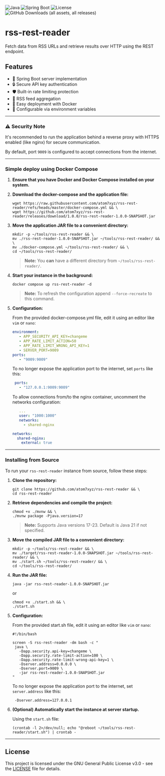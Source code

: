 ![Java](https://img.shields.io/badge/Java-17%2B-216B00?style=for-the-badge)
![Spring Boot](https://img.shields.io/badge/Spring%20Boot-3.4+-216B00?style=for-the-badge)
![License](https://img.shields.io/github/license/YOUR_USERNAME/rss-rest-reader?style=for-the-badge&color=7469B6)
![GitHub Downloads (all assets, all releases)](https://img.shields.io/github/downloads/atom7xyz/rss-rest-reader/total?style=for-the-badge&color=155E95)

# rss-rest-reader

Fetch data from RSS URLs and retrieve results over HTTP using the REST endpoint.

## Features
- 🚀 Spring Boot server implementation
- 🔒 Secure API key authentication
- 🛡️ Built-in rate limiting protection
- 📡 RSS feed aggregation
- 🐳 Easy deployment with Docker
- 🔧 Configurable via environment variables

---

### ⚠️ Security Note

It's recommended to run the application behind a reverse proxy with HTTPS enabled (like nginx) for secure communication.

By default, port `9009` is configured to accept connections from the internet.

---

### Simple deploy using Docker Compose

1. **Ensure that you have Docker and Docker Compose installed on your system.**
2. **Download the docker-compose and the application file:**

   ```shell
   wget https://raw.githubusercontent.com/atom7xyz/rss-rest-reader/refs/heads/master/docker-compose.yml && \
   wget https://github.com/atom7xyz/rss-rest-reader/releases/download/1.0.0/rss-rest-reader-1.0.0-SNAPSHOT.jar
   ```

3. **Move the application JAR file to a convenient directory:**

   ```shell
   mkdir -p ~/tools/rss-rest-reader && \
   mv ./rss-rest-reader-1.0.0-SNAPSHOT.jar ~/tools/rss-rest-reader/ && \
   mv ./docker-compose.yml ~/tools/rss-rest-reader/ && \
   cd ~/tools/rss-rest-reader/
   ```

   > **Note:** You **can** have a different directory from `~/tools/rss-rest-reader/`.

4. **Start your instance in the background:**

   ```shell
   docker compose up rss-rest-reader -d
   ```

   > **Note:** To refresh the configuration append `--force-recreate` to this command.

5. **Configuration:**

   From the provided docker-compose.yml file, edit it using an editor like `vim` or `nano`:
   ```yml
   environment:
      - APP_SECURITY_API_KEY=changeme
      - APP_RATE_LIMIT_ACTION=50
      - APP_RATE_LIMIT_WRONG_API_KEY=1
      - SERVER_PORT=9009
   ports:
      - "9009:9009"
   ```
   To no longer expose the application port to the internet, set `ports` like this:
   ```yml
    ports:
      - "127.0.0.1:9009:9009"
   ```
   To allow connections from/to the nginx container, uncomment the networks configuration:
   ```yml
      ...
      user: "1000:1000"
      networks:
        - shared-nginx

   networks:
     shared-nginx:
       external: true
   ```

----

### Installing from Source

To run your `rss-rest-reader` instance from source, follow these steps:

1. **Clone the repository:**

   ```shell
   git clone https://github.com/atom7xyz/rss-rest-reader && \
   cd rss-rest-reader
   ```

2. **Retrieve dependencies and compile the project:**

    ```shell
    chmod +x ./mvnw && \
    ./mvnw package -Pjava.version=17
    ```

    > **Note:** Supports Java versions 17-23. Default is Java 21 if not specified.

3. **Move the compiled JAR file to a convenient directory:**

   ```shell
   mkdir -p ~/tools/rss-rest-reader && \
   mv ./target/rss-rest-reader-1.0.0-SNAPSHOT.jar ~/tools/rss-rest-reader/ && \
   mv ./start.sh ~/tools/rss-rest-reader/ && \
   cd ~/tools/rss-rest-reader/
   ```

4. **Run the JAR file:**

   ```shell
   java -jar rss-rest-reader-1.0.0-SNAPSHOT.jar
   ```
   or
   ```shell
   chmod +x ./start.sh && \
   ./start.sh
   ```

5. **Configuration:**

   From the provided start.sh file, edit it using an editor like `vim` or `nano`:
   ```shell
   #!/bin/bash

   screen -S rss-rest-reader -dm bash -c "
    java \
      -Dapp.security.api-key=changeme \
      -Dapp.security.rate-limit-action=100 \
      -Dapp.security.rate-limit-wrong-api-key=1 \
      -Dserver.address=0.0.0.0 \
      -Dserver.port=9009 \
      -jar rss-rest-reader-1.0.0-SNAPSHOT.jar
   "
   ```
   To no longer expose the application port to the internet, set `server.address` like this:
   ```shell
    -Dserver.address=127.0.0.1
   ```

6. **(Optional) Automatically start the instance at server startup.**

   Using the `start.sh` file:
   ```shell
   (crontab -l 2>/dev/null; echo "@reboot ~/tools/rss-rest-reader/start.sh") | crontab -
   ```

---

## License
This project is licensed under the GNU General Public License v3.0 - see the [LICENSE](LICENSE) file for details.
